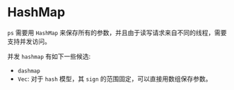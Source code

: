 # HashMap

`ps` 需要用 `HashMap` 来保存所有的参数，并且由于读写请求来自不同的线程，需要支持并发访问。

并发 `hashmap` 有如下一些候选:

- `dashmap`
- `Vec`: 对于 `hash` 模型，其 `sign` 的范围固定，可以直接用数组保存参数。
